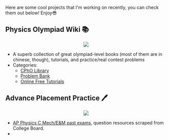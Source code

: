 
Here are some cool projects that I'm working on recently, you can check them out below! Enjoy😎

## Physics Olympiad Wiki 📚

<div align=center><img src="https://user-images.githubusercontent.com/104330029/202926394-c9073028-623c-4436-b4a6-d9318c6a6fd3.png"></div>

- A superb collection of great olympiad-level books (most of them are in chinese, though), tutorials, and practice/real contest problems
- Categories:
  - [CPhO Library](https://pan.cpho.wiki/)
  - [Problem Bank](https://bank.cpho.wiki/)
  - [Online Free Tutorials](https://tutorial.cpho.wiki/)


## Advance Placement Practice 🖊

<div align=center><img src="https://user-images.githubusercontent.com/104330029/202926331-4ce13e77-4987-46e2-9582-9e496b3dcb4a.png"></div>

- [AP Physics C Mech/E&M past exams](https://apc-practice.vercel.app/), question resources scraped from College Board.
- 
